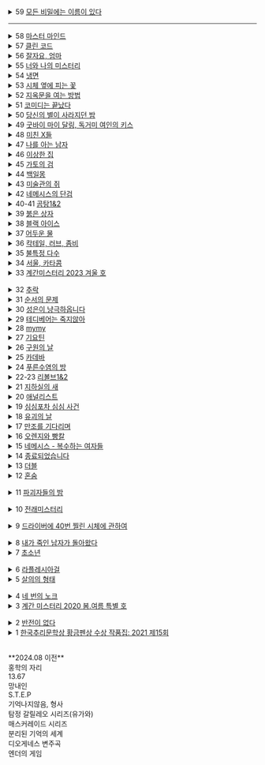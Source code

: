 <details><summary>59 <ins>
모든 비밀에는 이름이 있다
</ins></summary><span style="font-size: 90%"><span style="background-color: #FFDAB9">
서미애
</span><br><pre style="white-space: pre-wrap; font-family:monospace;">
현실감있는 감정선
</pre></span></details>

<p><hr style="height:1px;border:none;color:#5CFFD1;background-color:#333;"></p>

<details><summary>58 <ins>
마스터 마인드
</ins></summary><span style="font-size: 90%"><span style="background-color: #FFDAB9">
이성민
</span><br><pre style="white-space: pre-wrap; font-family:monospace;">
액션스릴러, 빌런, 박진감 넘치는 영화같은
</pre></span></details>

<details><summary>57 <ins>
클린 코드
</ins></summary><span style="font-size: 90%"><span style="background-color: #FFDAB9">
설혜원
</span><br><pre style="white-space: pre-wrap; font-family:monospace;">
재미는 있으나 임팩트는 없었다.
</pre></span></details>

<details><summary>56 <ins>
잘자요, 엄마
</ins></summary><span style="font-size: 90%"><span style="background-color: #FFDAB9">
서미애
</span><br><pre style="white-space: pre-wrap; font-family:monospace;">
어떤 환경과 삶이 살인마를 만드는지에 대해 심리해부가 인상적
</pre></span></details>

<details><summary>55 <ins>
너와 나의 미스터리
</ins></summary><span style="font-size: 90%"><span style="background-color: #FFDAB9">
이재익
</span><br><pre style="white-space: pre-wrap; font-family:monospace;">
구성이 너무 좋아서 끊김없이 마음을 움직이는 굉장히 좋은 작품
</pre></span></details>

<details><summary>54 <ins>
냉면
</ins></summary><span style="font-size: 90%"><span style="background-color: #FFDAB9">
김유리, 범유진, dcdc, 전건우, 곽재식
</span><br><pre style="white-space: pre-wrap; font-family:monospace;">
냉면으로 특이한 기분을 느낄 수 있다. 마지막 파인애플 냉면은 한번쯤 먹어보고 싶다.
</pre></span></details>

<details><summary>53 <ins>
시체 옆에 피는 꽃
</ins></summary><span style="font-size: 90%"><span style="background-color: #FFDAB9">
공민철
</span><br><pre style="white-space: pre-wrap; font-family:monospace;">
이야기가 매끄럽고 계속 읽고 싶게 만듬. 흡인력 있는 스토리가 없으면 중도에 그만두거나 마지막 반전을 기대하게 되는데 스토리가 재밌으니 반은 먹고 들어감.
</pre></span></details>

<details><summary>52 <ins>
지옥문을 여는 방법
</ins></summary><span style="font-size: 90%"><span style="background-color: #FFDAB9">
권경희, 김경수, 김범석, 김재성, 김주동, 성성명, 양수련, 이상우, 한수경, 홍성호, 최종철, 조동신
</span><br><pre style="white-space: pre-wrap; font-family:monospace;">
무난했다. 이 때도 좋은 추리 작품들이 꽤 많았다는 것을 알게되었고, 일찍 알았다면 더 좋지 않았을까 하고 생각함
</pre></span></details>

<details><summary>51 <ins>
코미디는 끝났다
</ins></summary><span style="font-size: 90%"><span style="background-color: #FFDAB9">
이은
</span><br><pre style="white-space: pre-wrap; font-family:monospace;">
작품속으로 들어간 듯한 착각이 들 정도로 생생한 묘사와 심리적 공포가 소름이 돋고 눈을 뗄 수 없었다.
</pre></span></details>

<details><summary>50 <ins>
당신의 별이 사라지던 밤
</ins></summary><span style="font-size: 90%"><span style="background-color: #FFDAB9">
서미애
</span><br><pre style="white-space: pre-wrap; font-family:monospace;">
가족을 잃은 슬픔을 주인공을 통해 처절하게 느낄 수 있었다. 내용이 부드럽게 진행되어 순식간에 읽혔다. 마지막 반전도 좋았음.
</pre></span></details>

<details><summary>49 <ins>
굿바이 마이 달링, 독거미 여인의 키스
</ins></summary><span style="font-size: 90%"><span style="background-color: #FFDAB9">
김재희, 김재성, 양수련, 조동신, 공민철, 김주동, 윤자영, 박상민, 정가일, 김범석
</span><br><pre style="white-space: pre-wrap; font-family:monospace;">
추리마을을 배경으로 그 안에서 벌어지는 일들을 여러 작가를 통해 풀어나가 특색있다. 깊게 인상남는 작품은 없었지만 재미는 있음.
</pre></span></details>

<details><summary>48 <ins>
미친 X들
</ins></summary><span style="font-size: 90%"><span style="background-color: #FFDAB9">
서미애, 송시우, 정해연, 홍선주, 이은영, 한새마
</span><br><pre style="white-space: pre-wrap; font-family:monospace;">
가볍게 단숨에 읽을 수 있고 현실에 대한 묘사와 풍자, 상상력이 돋보이는 괜찮은 단편집.
</pre></span></details>

<details><summary>47 <ins>
나를 아는 남자
</ins></summary><span style="font-size: 90%"><span style="background-color: #FFDAB9">
도진기
</span><br><pre style="white-space: pre-wrap; font-family:monospace;">
때론 사소한 가능성이 실마리가 되기도 한다. 흐름이 지루하지 않았고 결말부분에 생각해둔 추리가 다 빗나가서 허탈했다. 다음편 계속.
</pre></span></details>

<details><summary>46 <ins>
이상한 집
</ins></summary><span style="font-size: 90%"><span style="background-color: #FFDAB9">
우케쓰
</span><br><pre style="white-space: pre-wrap; font-family:monospace;">
집 설계도에 숨겨진 비밀은 흥미를 일으키기에 충분했다. 뒤로갈수록 짧은 분량인데도 더 복잡해지는 구성원들과 힘빠지는 전개가 아쉽다.
</pre></span></details>

<details><summary>45 <ins>
가토의 검
</ins></summary><span style="font-size: 90%"><span style="background-color: #FFDAB9">
김이수
</span><br><pre style="white-space: pre-wrap; font-family:monospace;">
사람은 쉽게 변하지 않는다는 사실을 다시금 깨닫게 되었다. 욕망, 폭력, 정치, 이기심, 자기애를 한 인물을 통해 탁월하게 드러냈다.
</pre></span></details>

<details><summary>44 <ins>
백일몽
</ins></summary><span style="font-size: 90%"><span style="background-color: #FFDAB9">
고을주
</span><br><pre style="white-space: pre-wrap; font-family:monospace;">
계속 파고들며 하나씩 발견해가는 과정에서 희열감 비슷한 것을 느꼈고 문체가 적응될 때쯤부터 순식간에 마지막 페이지를 볼 수 있음.
</pre></span></details>

<details><summary>43 <ins>
미술관의 쥐
</ins></summary><span style="font-size: 90%"><span style="background-color: #FFDAB9">
이은
</span><br><pre style="white-space: pre-wrap; font-family:monospace;">
미술 관련이라 어려울 것이란 예상을 깸. 쉽게 설명한 유익한 정보와 함께 예술에 대해 깊게 생각해 볼 수 있음.
</pre></span></details>

<details><summary>42 <ins>
네메시스의 단검
</ins></summary><span style="font-size: 90%"><span style="background-color: #FFDAB9">
이정훈
</span><br><pre style="white-space: pre-wrap; font-family:monospace;">
최면을 통한 범죄라 신선했다. 킬링타임용으로 손색없음.
</pre></span></details>

<details><summary>40-41 <ins>
곰탕1&2
</ins></summary><span style="font-size: 90%"><span style="background-color: #FFDAB9">
김영탁
</span><br><pre style="white-space: pre-wrap; font-family:monospace;">
시간여행 그리고 가족이라는 주제로 다양한 장르들을 합쳐놓음. 짧은 문장 구성은 읽는 맛이 있었고 따뜻한 마무리로 여운이 남음
</pre></span></details>

<details><summary>39 <ins>
붉은 상자
</ins></summary><span style="font-size: 90%"><span style="background-color: #FFDAB9">
김정용
</span><br><pre style="white-space: pre-wrap; font-family:monospace;">
직소퍼즐 조각처럼 점점 맞춰지는 이야기라 꽤 즐거웠다.
</pre></span></details>

<details><summary>38 <ins>
블랙 아이스
</ins></summary><span style="font-size: 90%"><span style="background-color: #FFDAB9">
이수안
</span><br><pre style="white-space: pre-wrap; font-family:monospace;">
스포츠카에 대해 자세하게 알 수 있었고 끝에 다다를수록 재밌어지나 앞부분이 지겨웠음.
</pre></span></details>

<details><summary>37 <ins>
어두운 물
</ins></summary><span style="font-size: 90%"><span style="background-color: #FFDAB9">
전건우
</span><br><pre style="white-space: pre-wrap; font-family:monospace;">
으스스한 분위기를 잘 살렸고 초반에 특히 공포스러웠다.
</pre></span></details>

<details><summary>36 <ins>
칵테일, 러브, 좀비
</ins></summary><span style="font-size: 90%"><span style="background-color: #FFDAB9">
조예은
</span><br><pre style="white-space: pre-wrap; font-family:monospace;">
읽는 내내 끝나지 않았으면 좋겠다고 생각했다. 특히 마지막 단편인 나이프는 정말 재밌었다.
</pre></span></details>

<details><summary>35 <ins>
불특정 다수
</ins></summary><span style="font-size: 90%"><span style="background-color: #FFDAB9">
염유창
</span><br><pre style="white-space: pre-wrap; font-family:monospace;">
지루한 부분 없었고, 재밌게 봄.
</pre></span></details>

<details><summary>34 <ins>
서울, 카타콤
</ins></summary><span style="font-size: 90%"><span style="background-color: #FFDAB9">
이봄
</span><br><pre style="white-space: pre-wrap; font-family:monospace;">
지상의 삶에 지쳐 한없이 내려간 후에야 평안을 되찾지만 그것도 다시 위협받는 상황, 희망 같은건 보이지 않음. 인간 내면의 심리를 잘 표현함.
</pre></span></details>

<details><summary>33 <ins>
계간미스터리 2023 겨울 호
</ins></summary><span style="font-size: 90%"><span style="background-color: #FFDAB9">
김새봄, 팩트스토리, 박광규, (이시무, 히라노 쥬, 김유철, 황세연, 장우석, 백휴), 김소망, 쥬한량, 계간미스터리 편집부
</span><br><pre style="white-space: pre-wrap; font-family:monospace;">
[ 아버지라는 이름으로 ]
결말이 쉽게 예상되어 긴장감이 떨어짐

[ 회귀 ]
가볍게 읽은 짧은 단편, 반전이 크진 않지만 잘 읽혀서 좋았음.

[ 뱀파이어 탐정 ]
실제사건을 모티브로 꽤 감동적이었다.

[ 밥통 ]
범인시점이라 현장감이 뛰어났고, 속도감 있게 읽힘

[ 고양이 탐정 주관식의 분투 ]
마음 따뜻해지는 고양이 찾기

[ 탐정 박문수 - 성균관 살인사건 3 ]
1,2 아직 안봄
</pre></span></details>

<details><summary>32 <ins>
추락
</ins></summary><span style="font-size: 90%"><span style="background-color: #FFDAB9">
정명섭
</span><br>리뷰: <pre style="white-space: pre-wrap; font-family:monospace;">
쌓아올린 과정은 좋았으나 마지막의 감동과 임팩트는 다소 약했다.
</pre></span></details>

<details><summary>31 <ins>
순서의 문제
</ins></summary><span style="font-size: 90%"><span style="background-color: #FFDAB9">
도진기
</span><br>리뷰: <pre style="white-space: pre-wrap; font-family:monospace;">
나온지 꽤 된 책이지만 요즘나온 책이라해도 손색없을 정도로 현대적인 문체와 논리적인 트릭으로 흡인력이 강했다. 다만 초반의 강렬함이 커서 뒤로갈수록 약간의 지루함이 있었다.
</pre></span></details>

<details><summary>30 <ins>
성은이 냥극하옵니다
</ins></summary><span style="font-size: 90%"><span style="background-color: #FFDAB9">
백승화
</span><br><pre style="white-space: pre-wrap; font-family:monospace;">
표지가 고양이라서 궁금해서 집었는데 난데없이 조선시대 이야기라 1차로 놀랐고, 고양이를 찾는 과정에서 추미스가 다 들어있었으며 몰입감이 높아지는 구성, 재밌었다.
</pre></span></details>

<details><summary>29 <ins>
테디베어는 죽지않아
</ins></summary><span style="font-size: 90%"><span style="background-color: #FFDAB9">
조예은
</span><br><pre style="white-space: pre-wrap; font-family:monospace;">
등장인물들의 케미가 좋았으나 유령이 심리적으로 공포스럽진 않아 아쉬웠다.
</pre></span></details>

<details><summary>28 <ins>
mymy
</ins></summary><span style="font-size: 90%"><span style="background-color: #FFDAB9">
강진아
</span><br><pre style="white-space: pre-wrap; font-family:monospace;">
재능에 대한 갈망, 열등감, 소문, 회피 등 인간사회의 특성을 잘 나타내었고, 그럼에도 꿋꿋이 살아가는 쓸쓸한 단면을 엿볼 수 있다.
</pre></span></details>

<details><summary>27 <ins>
기요틴
</ins></summary><span style="font-size: 90%"><span style="background-color: #FFDAB9">
이스안
</span><br><pre style="white-space: pre-wrap; font-family:monospace;">
남녀관계에 대한 이야기, 일상 이야기가 많아서 제 3자의 시선으로 지켜보는 재미가 있음.
</pre></span></details>

<details><summary>26 <ins>
구원의 날
</ins></summary><span style="font-size: 90%"><span style="background-color: #FFDAB9">
정해연
</span><br><pre style="white-space: pre-wrap; font-family:monospace;">
영화를 보는 듯한 느낌이 들었다. 적절한 반전 그리고 따뜻한 마무리
</pre></span></details>

<details><summary>25 <ins>
카데바
</ins></summary><span style="font-size: 90%"><span style="background-color: #FFDAB9">
이스안
</span><br><pre style="white-space: pre-wrap; font-family:monospace;">
빨려들어갈 듯한 서술로 이야기를 기묘하지만 따뜻하게 풀어나갔다. 전작인 기요틴도 기대된다.
</pre></span></details>

<details><summary>24 <ins>
푸른수염의 방
</ins></summary><span style="font-size: 90%"><span style="background-color: #FFDAB9">
홍선주
</span><br><pre style="white-space: pre-wrap; font-family:monospace;">
관점이 바뀔정도로 몰입해서 재밌게 봤다.
</pre></span></details>

<details><summary>22-23 <ins>
리볼브1&2
</ins></summary><span style="font-size: 90%"><span style="background-color: #FFDAB9">
이종관
</span><br><pre style="white-space: pre-wrap; font-family:monospace;">
갑자기 엉뚱하게 타임루프물이 되서 당황했다. 전개가 느리긴 했지만 수사묘사만큼은 현실적이었다.
</pre></span></details>

<details><summary>21 <ins>
지하실의 새
</ins></summary><span style="font-size: 90%"><span style="background-color: #FFDAB9">
김은채
</span><br><pre style="white-space: pre-wrap; font-family:monospace;">
새로 범죄현장을 보는게 특이했고, 꽤 잔인하고 무서웠다.
</pre></span></details>

<details><summary>20 <ins>
애널리스트
</ins></summary><span style="font-size: 90%"><span style="background-color: #FFDAB9">
이재영
</span><br><pre style="white-space: pre-wrap; font-family:monospace;">
무난했다. 말투나 설정이 좀 오글거렸지만 그걸 너무 키우지 않고 잘 마무리했다.
</pre></span></details>

<details><summary>19 <ins>
심심포차 심심 사건
</ins></summary><span style="font-size: 90%"><span style="background-color: #FFDAB9">
홍선주
</span><br><pre style="white-space: pre-wrap; font-family:monospace;">
모든게 범인을 잡아넣기 위한 계락이었음이 밝혀질 때 머리를 때리는 듯한 충격이 일었다.
</pre></span></details>

<details><summary>18 <ins>
유괴의 날
</ins></summary><span style="font-size: 90%"><span style="background-color: #FFDAB9">
정해연
</span><br><pre style="white-space: pre-wrap; font-family:monospace;">
반전도 꽤 있었고 스토리에 몰입해서 재밌게 봤다.
</pre></span></details>

<details><summary>17 <ins>
만조를 기다리며
</ins></summary><span style="font-size: 90%"><span style="background-color: #FFDAB9">
조예은
</span><br><pre style="white-space: pre-wrap; font-family:monospace;">
큰 반전도 없고 별 재미는 없었음
</pre></span></details>

<details><summary>16 <ins>
오렌지와 빵칼
</ins></summary><span style="font-size: 90%"><span style="background-color: #FFDAB9">
청예
</span><br><pre style="white-space: pre-wrap; font-family:monospace;">
통제와 자유에 관한 나의 과거를 관통하는 듯한 이야기, 따뜻한 울림이 되어 기억될 것이다.
</pre></span></details>

<details><summary>15 <ins>
네메시스 - 복수하는 여자들
</ins></summary><span style="font-size: 90%"><span style="background-color: #FFDAB9">
한수옥, 박소해, 한새마, 김재희
</span><br><pre style="white-space: pre-wrap; font-family:monospace;">
엄마가 된다는 것의 무거움을 알 수 있었다. 간접체험할 수 있어서 좋았다.
</pre></span></details>

<details><summary>14 <ins>
종료되었습니다
</ins></summary><span style="font-size: 90%"><span style="background-color: #FFDAB9">
박하익
</span><br><pre style="white-space: pre-wrap; font-family:monospace;">
처음엔 이 무슨 말같지도 않은 소린가 싶었는데 마지막을 보고 충격을 받고 납득하게 되었다. 엄청난 스토리다.
</pre></span></details>

<details><summary>13 <ins>
더블
</ins></summary><span style="font-size: 90%"><span style="background-color: #FFDAB9">
정해연
</span><br><pre style="white-space: pre-wrap; font-family:monospace;">
권력과 배신을 통해 보는 내내 긴장하게 만듬. 음 역시 사람은 단순히 믿을 수 없다는 것을 알게됨
</pre></span></details>

<details><summary>12 <ins>
혼숨
</ins></summary><span style="font-size: 90%"><span style="background-color: #FFDAB9">
전건우, 홍정기, 양수련, 조동신
</span><br><pre style="white-space: pre-wrap; font-family:monospace;">
[ 얼음땡 ]
세계관이 이해가 안갔고, 무섭지도 않았다.

[ 혼숨 ]
어릴 때 학교괴담보고 무서웠던 기억이 떠올랐다. 따라해보고 싶을 만큼  방법이 자세해서 현실감이 들었고, 아이스픽을 이용한 부분도 좋았다.

[ 야, 놀자! ]
잔잔한 힐링물, 긴박함 없이 가끔은 이런 스토리도 괜찮은 듯.

[ 불망비 ]
마지막까지의 과정이 너무 지루했다.
</pre></span></details>

<details><summary>11 <ins>
파괴자들의 밤
</ins></summary><span style="font-size: 90%"><span style="background-color: #FFDAB9">
서미애, 송시우, 정해연, 홍선주, 이은영
</span><br><pre style="white-space: pre-wrap; font-family:monospace;">
[ 죽일 생각은 없었어 ]
경쾌하게 살인을 하는 주인공이 마음에 들었다.

[ 알렉산드리아의 거울 ]
과몰입이 만든 정체성, 가장 잔인한 것은 생각하지 않는 것.

[ 좋아서가 아냐 ]
끝까지 집중해서 봤다. 뒤집어서 생각하는 게 이렇게 재밌을 수 있구나 하고 느꼈음.

[ 나뭇가지가 있었어 ]
착취를 다룸. 교수와 연구원들이 나오고 적나라한 묘사에 등장인물들 처럼 마음이 착잡했다. 그저 완벽한 계획에 박수를..

[ 사일런트 디스코 ]
역할의 굴레, 그리고 초점과 방향을 잃은 반복적 세계에서 인간은 인간성을 논할 수 있을까. 텍스트를 보는 내내 꿈꾸는 듯 느껴졌다. 환상문학의 매력이 고스란히 전해졌다.
</pre></span></details>

<details><summary>10 <ins>
전래미스터리
</ins></summary><span style="font-size: 90%"><span style="background-color: #FFDAB9">
홍정기
</span><br><pre style="white-space: pre-wrap; font-family:monospace;">
[ 콩쥐살인사건 ]
재밌고 살짝 잔인함. 보이는게 다가 아니었다! 판타지스러운 물건들이 나오지만 잘 어울렸다.

[ 나무꾼의 대위기 ]
덫에 걸린 위기의 나무꾼이 겪는 무서운 하루. 막장드라마 만큼 흥미진진하다.

[ 살인귀 vs 식인귀 ]
헉.. 매우 잔인했다. 식인귀 때는 끔찍해서 소름이 돋았고 살인귀가 슬래셔물 찍을 땐 광기가 그대로 전해졌다. 다음편이 기대된다.

[ 연쇄 도살마 ]
꿈과 희망이 없어서 참혹했다. 설정이 재밌었음.

[ 스위치 ]
교환이라는 주제로 끝나고도 생각할 게 많은 이야기
</pre></span></details>

<details><summary>9 <ins>
드라이버에 40번 찔린 시체에 관하여
</ins></summary><span style="font-size: 90%"><span style="background-color: #FFDAB9">
황세연, 김영민, 한새마, 김범석, 여실지, 유재이, 조동신
</span><br><pre style="white-space: pre-wrap; font-family:monospace;">
[ 40원 ]
약간 과하긴 했지만 40원으로 이렇게 흥미진진한 스토리가 나올 수 있다니.. 숨가쁜 전개와 복선이 좋았음.

[ 40피트 건물 괴사건 ]
논리적으로 추리를 펼치는 등장인물들과 같이 추리해보는 재미가 있었다.

[ 40개의 뼈 ]
책임과 상실에 대한 감정 묘사가 강렬했고, 슬펐다. 마지막에 의외의 사실을 알게되서 놀랐다!

[ 드라이버에 40번 찔린 시체에 관하여 ]
추리문제 형식이어서 독특했다. 큰 반전은 없었고, 예상했던 범인이었다.

[ 40일 ]
이용하고 이용당하는 무난한 내용이었다.

[ 40선: 영혼을 죽이는 선 ]
내용이 너무 슬펐고, 뉴스에서나 접하던 현실을 비록 가상이지만 가까이서 볼 수 있어서 그러한 사건이 더 안타깝게 느껴졌다.

[ 알리바바와 40인의 도적 ]
탄탄하지 않은 스토리에 결말도 급하게 끝낸느낌
</pre></span></details>

<details><summary>8 <ins>
내가 죽인 남자가 돌아왔다
</ins></summary><span style="font-size: 90%"><span style="background-color: #FFDAB9">
황세연
</span><br><pre style="white-space: pre-wrap; font-family:monospace;">
범죄 없는 마을이란 타이틀을 지키기 위한 마을 주민 각자의 노력과 그것들이 모여 만들어내는 기막힌 범죄 그리고 몇 번을 뒤집는 반전이 인상적임. 정말 탄탄한 스토리라 감탄하면서 마지막 페이지를 덮었다.
</pre></span></details>

<details><summary>7 <ins>
초소년
</ins></summary><span style="font-size: 90%"><span style="background-color: #FFDAB9">
홍정기
</span><br><pre style="white-space: pre-wrap; font-family:monospace;">
[ 추적=코난을 찾아라 ]
리뷰함

[ 소음 ]
치밀한 트릭을 하나씩 추리해내는 아이들을 보는 게 뭔가 가슴벅찼다.

[ 상흔 ]
순수함이 돋보였고, 일상적인 내용이라 더 정감이 갔다. 읽다보니 어느새 끝

[ 토끼 ]
여러가지 추리가 흥미로웠다 특히 갑자기 공포물로 바뀌는 게 재밌었다.

[ 코난 ]
우정이 시작된 계기, 흐뭇하게 지켜봄.

[ 꼬마 ]
귀신을 보는 꼬마와 이후 벌어지는 예언과도 같은 미스터리한 일들이 공포를 준다. 오싹하다.

[ 총평 ]
어릴 때 주변을 보면 마냥 순수하지는 않았다. 미화된 부분이 상당하다. 하지만 그 때만의 즐거움이 있었다. 탐정단을 결성한 아이들을 보면서  그들의 눈으로 다시 어릴 때로 돌아간 기분을 느꼈다. 소중한 기억으로 남을 것 같다.
</pre></span></details>

<details><summary>6 <ins>
라플레시아걸
</ins></summary><span style="font-size: 90%"><span style="background-color: #FFDAB9">
한새마
</span><br><pre style="white-space: pre-wrap; font-family:monospace;">
밀실 살인보단 살인 후 밀실이라는 말에 고개를 끄덕였다. 전반적으로 가라앉은 분위기라 살짝 지루한 감이 있었음에도 라플레시아의 숨겨진 의미, 사이비, 마약 등 흥미로운 요소들이 잘 어우러져 끝까지 몰입할 수 있었다. 잘 만든 영화같은 느낌이 들었다.
</pre></span></details>

<details><summary>5 <ins>
살의의 형태
</ins></summary><span style="font-size: 90%"><span style="background-color: #FFDAB9">
홍정기
</span><br><pre style="white-space: pre-wrap; font-family:monospace;">
[ 무구한 살의 ]
계산된 무구함이 소름이었다.
  
[ 합리적 살의 ]
휙휙 읽기 좋음

[ 보이지 않는 살의 ]
꽤 특이한 반전이라 오.. 하면서 봤다.

[ 백색살의 ]
리뷰함

[ 영광의 살의 ]
큭큭 영광스런 데스코미디

[ 시기의 살의 ]
이런 킬러도 있구나 싶었다. 볼만했음.
</pre></span></details>

<details><summary>4 <ins>
네 번의 노크
</ins></summary><span style="font-size: 90%"><span style="background-color: #FFDAB9">
케이시
</span><br><pre style="white-space: pre-wrap; font-family:monospace;">
특이하게 집 호수로 모든걸 설명함. 이것도 기억못하다니 난 바보인가 싶다가 나중되면 숫자만 봐도 떠오름. 재미도 있었지만 교훈적이면서 꽤 여운이 남았음.
</pre></span></details>

<details><summary>3 <ins>
계간 미스터리 2020 봄.여름 특별 호
</ins></summary><span style="font-size: 90%"><span style="background-color: #FFDAB9">
김범석, 윤자영, 김주호, 홍성호, 황세연, 홍정기
</span><br><pre style="white-space: pre-wrap; font-family:monospace;">
[ 범인은 한 명이다 ]
여기서 큰 반전이 나올 수 있을까 싶었는데 예상대로 조금 뻔한 스토리였음.동기가 단순하고 납득이 잘 안됨.
  
[ 국선변호인의 최종 변론 ]
범행 동기가 충분하지 않음. 분명 더 나은 길이 있었기 때문에 의문이 들었다.

[ 미니멀 라이프 ]
무난하게 보기 좋은 탐정&조수 소설. 조수가 다했다.

[ 용서 ]
생각 없이 읽기 좋은 휴먼드라마였다. 마무리가 나쁘지 않았다.

[ 인생의 무게 ]
복선 그리고 눈에 보일듯 말듯한 반전이 절묘하게 조합해 재밌는 연출이 되었다.

[ 백색살의 ]
불에 타죽은 시체가 미스테리 했고 반전도 무난했다. 일정 스탠스로 이야기가 흘러가서 중간부터 집중력이 흐려짐.
</pre></span></details>


<details><summary>2 <ins>
반전이 없다
</ins></summary><span style="font-size: 90%"><span style="background-color: #FFDAB9">
조영주
</span><br><pre style="white-space: pre-wrap; font-family:monospace;">
안면인식장애를 가진 형사와 현장에 항상 마지막 '반전'이 뜯긴 추리소설을 두고 가는 연속(?)살인마를 쫓아가는 추리소설. 같은 장소를 반복적으로 다뤄 중간부터 살짝 지루한 느낌이 들었고 반전은 있었지만 크게 와닿진 않았다. 사소한 대화를 줄이고 반전의 핵심인물들의 과거를 넣어 좀 더 감정적으로 몰입하게끔 스토리를 넣었으면 더 자연스럽고 좋았을 것 같다.
</pre></span></details>

<details><summary>1 <ins>
한국추리문학상 황금펜상 수상 작품집: 2021 제15회
</ins></summary><span style="font-size: 90%"><span style="background-color: #FFDAB9">
한이, 홍정기, 홍성호, 한새마, 황세연, 류성희, 장우석
</span><br><pre style="white-space: pre-wrap; font-family:monospace;">
[ 긴하루 ]
길고 어두운 하루를 살아내는 누군가를 관찰할 수 있었다. 현실의 우울함을 옮겨놓은 것 같았다. 이빨 묘사가 생생해서 조금 섬뜩했다.
  
[ 에덴의 아이들 ]
탐정을 주인공으로 재밌게 풀어나갔음. 후편이 기대됨. 가볍게 읽기 좋았다.

[ 코난을 찾아라 ]
이상하다 싶은 느낌은 있었는데 상상도 못한 반전이었다. 잔혹한 범인의 독백이 몰입감을 높였고 무서우면서도 웃음 포인트가 많아서 아주 재밌게 봤음.

[ 약육강식 ]
캐릭터에 몰입이 잘 안되었고 내용이 재밌진 않았다.

[ 어떤 자살 ]
기자와 대화체가 메인인 완성도 높은 추리소설은 처음 봤음. 이런 건 다 어떻게 아셨을까 싶은 디테일이 집중하게 만들고 사람마다 말투나 분위기가 찰떡이라 살아움직이는 느낌이었음. 갑자기 쏟아지는 반전에 어질어질한건 덤.

[ 고난도 살인 ]
근미래, 메타버스가 배경이며 캐릭터에 입체감이 있었다. 가상과 현실의 괴리가 좋았다. 마지막은 아쉬웠다.

[ 튤립과 꽃삽, 접힌 우산 ]
어딘가 이상한 엄마를 통해 읽는 사람의 심리 또한 미묘하게 뒤틈. 등장인물들의 덤덤함이 무서움을 배가함.

[ 공짜는 없다 ]
죄책감이 어떻게 인생을 파괴하는지 주인공의 심리를 따라가며 겪어 볼 수 있었다.
</pre></span></details>

<br>
**2024.08 이전**
<br>
홍학의 자리<br>
13.67<br>
망내인<br>
S.T.E.P<br>
기억나지않음, 형사<br>
탐정 갈릴레오 시리즈(유가와)<br>
매스커레이드 시리즈<br>
분리된 기억의 세계<br>
디오게네스 변주곡<br>
엔더의 게임<br>
